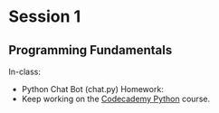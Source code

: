 # Session 1
## Programming Fundamentals

In-class: 
* Python Chat Bot (chat.py)
Homework: 
* Keep working on the [Codecademy Python](https://www.codecademy.com/learn/learn-python) course.
